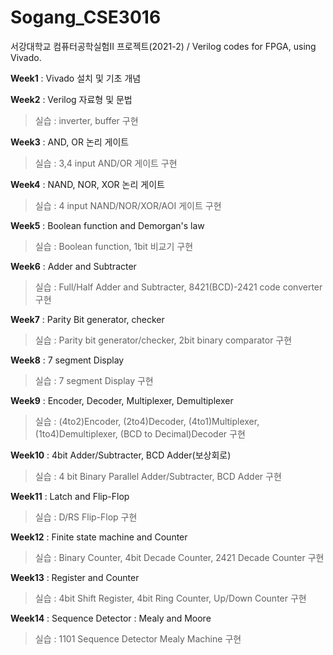# Sogang_CSE3016
서강대학교 컴퓨터공학실험II 프로젝트(2021-2) / Verilog codes for FPGA, using Vivado.

**Week1** : Vivado 설치 및 기초 개념

**Week2** : Verilog 자료형 및 문법
> 실습 : inverter, buffer 구현

**Week3** : AND, OR 논리 게이트
> 실습 : 3,4 input AND/OR 게이트 구현

**Week4** : NAND, NOR, XOR 논리 게이트
> 실습 : 4 input NAND/NOR/XOR/AOI 게이트 구현

**Week5** : Boolean function and Demorgan's law
> 실습 : Boolean function, 1bit 비교기 구현

**Week6** : Adder and Subtracter
> 실습 : Full/Half Adder and Subtracter, 8421(BCD)-2421 code converter 구현

**Week7** : Parity Bit generator, checker
> 실습 : Parity bit generator/checker, 2bit binary comparator 구현

**Week8** : 7 segment Display
> 실습 : 7 segment Display 구현

**Week9** : Encoder, Decoder, Multiplexer, Demultiplexer
> 실습 : (4to2)Encoder, (2to4)Decoder, (4to1)Multiplexer, (1to4)Demultiplexer, (BCD to Decimal)Decoder 구현

**Week10** : 4bit Adder/Subtracter, BCD Adder(보상회로)
> 실습 : 4 bit Binary Parallel Adder/Subtracter, BCD Adder 구현

**Week11** : Latch and Flip-Flop
> 실습 : D/RS Flip-Flop 구현

**Week12** : Finite state machine and Counter
> 실습 : Binary Counter, 4bit Decade Counter, 2421 Decade Counter 구현

**Week13** : Register and Counter
> 실습 : 4bit Shift Register, 4bit Ring Counter, Up/Down Counter 구현

**Week14** : Sequence Detector : Mealy and Moore
> 실습 : 1101 Sequence Detector Mealy Machine 구현
